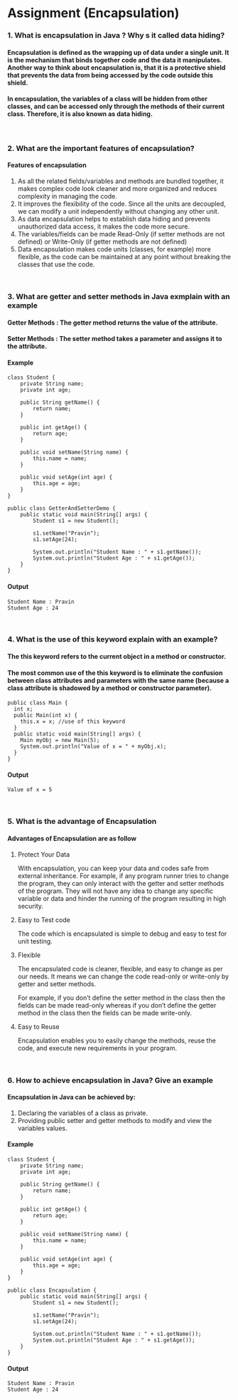 # Assignment (Encapsulation)

### **1. What is encapsulation in Java ? Why s it called data hiding?**

#### Encapsulation is defined as the wrapping up of data under a single unit. It is the mechanism that binds together code and the data it manipulates. Another way to think about encapsulation is, that it is a protective shield that prevents the data from being accessed by the code outside this shield.

<p>

#### In encapsulation, the variables of a class will be hidden from other classes, and can be accessed only through the methods of their current class. Therefore, it is also known as data hiding.

<br/>

### **2. What are the important features of encapsulation?**

#### Features of encapsulation

1. As all the related fields/variables and methods are bundled together, it makes complex code look cleaner and more organized and reduces complexity in managing the code.
2. It improves the flexibility of the code. Since all the units are decoupled, we can modify a unit independently without changing any other unit.
3. As data encapsulation helps to establish data hiding and prevents unauthorized data access, it makes the code more secure.
4. The variables/fields can be made Read-Only (if setter methods are not defined) or Write-Only (if getter methods are not defined)
5. Data encapsulation makes code units (classes, for example) more flexible, as the code can be maintained at any point without breaking the classes that use the code.

<br/>

### **3. What are getter and setter methods in Java exmplain with an example**

#### Getter Methods : The getter method returns the value of the attribute.

#### Setter Methods : The setter method takes a parameter and assigns it to the attribute.

#### Example

```
class Student {
    private String name;
    private int age;

    public String getName() {
        return name;
    }

    public int getAge() {
        return age;
    }

    public void setName(String name) {
        this.name = name;
    }

    public void setAge(int age) {
        this.age = age;
    }
}

public class GetterAndSetterDemo {
    public static void main(String[] args) {
        Student s1 = new Student();

        s1.setName("Pravin");
        s1.setAge(24);

        System.out.println("Student Name : " + s1.getName());
        System.out.println("Student Age : " + s1.getAge());
    }
}
```

#### Output

```
Student Name : Pravin
Student Age : 24
```

<br/>

### **4. What is the use of this keyword explain with an example?**

#### The this keyword refers to the current object in a method or constructor.

<p>

#### The most common use of the this keyword is to eliminate the confusion between class attributes and parameters with the same name (because a class attribute is shadowed by a method or constructor parameter).

```
public class Main {
  int x;
  public Main(int x) {
    this.x = x; //use of this keyword
  }
  public static void main(String[] args) {
    Main myObj = new Main(5);
    System.out.println("Value of x = " + myObj.x);
  }
}
```

#### Output

```
Value of x = 5
```

<br/>

### **5. What is the advantage of Encapsulation**

#### Advantages of Encapsulation are as follow

1. Protect Your Data

   With encapsulation, you can keep your data and codes safe from external inheritance. For example, if any program runner tries to change the program, they can only interact with the getter and setter methods of the program. They will not have any idea to change any specific variable or data and hinder the running of the program resulting in high security.

2. Easy to Test code

   The code which is encapsulated is simple to debug and easy to test for unit testing.

3. Flexible

   The encapsulated code is cleaner, flexible, and easy to change as per our needs. It means we can change the code read-only or write-only by getter and setter methods.

   For example, if you don’t define the setter method in the class then the fields can be made read-only whereas if you don’t define the getter method in the class then the fields can be made write-only.

4. Easy to Reuse

   Encapsulation enables you to easily change the methods, reuse the code, and execute new requirements in your program.

<br/>

### **6. How to achieve encapsulation in Java? Give an example**

#### Encapsulation in Java can be achieved by:

1. Declaring the variables of a class as private.
2. Providing public setter and getter methods to modify and view the variables values.

#### Example

```
class Student {
    private String name;
    private int age;

    public String getName() {
        return name;
    }

    public int getAge() {
        return age;
    }

    public void setName(String name) {
        this.name = name;
    }

    public void setAge(int age) {
        this.age = age;
    }
}

public class Encapsulation {
    public static void main(String[] args) {
        Student s1 = new Student();

        s1.setName("Pravin");
        s1.setAge(24);

        System.out.println("Student Name : " + s1.getName());
        System.out.println("Student Age : " + s1.getAge());
    }
}
```

#### Output

```
Student Name : Pravin
Student Age : 24
```
